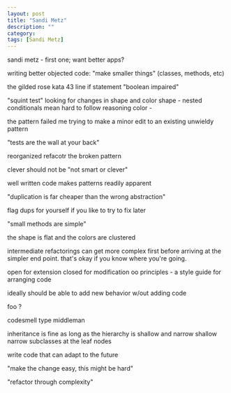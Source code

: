 ```yaml
---
layout: post
title: "Sandi Metz"
description: ""
category:
tags: [Sandi Metz]
---
```


sandi metz - first one; want better apps?

writing better objected code: "make smaller things" (classes, methods, etc)

the gilded rose kata
43 line if statement
"boolean impaired"

"squint test" looking for changes in shape and color
  shape - nested conditionals mean hard to follow reasoning
  color -

the pattern failed me
  trying to make a minor edit to an existing unwieldy pattern

"tests are the wall at your back"

reorganized refacotr the broken pattern

clever should not be "not smart or clever"

well written code makes patterns readily apparent

"duplication is far cheaper than the wrong abstraction"

flag dups for yourself if you like to try to fix later

"small methods are simple"

the shape is flat and the colors are clustered

intermediate refactorings can get more complex first before arriving at the simpler end point. that's okay if you know where you're going.

open for extension
closed for modification
oo principles - a style guide for arranging code

ideally should be able to add new behavior w/out adding code

foo ?

codesmell type middleman

inheritance is fine as long as the hierarchy is shallow and narrow
shallow narrow subclasses at the leaf nodes

write code that can adapt to the future

"make the change easy, this might be hard"

"refactor through complexity"
